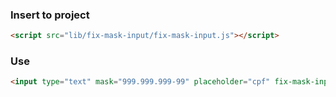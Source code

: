### Insert to project

```html
<script src="lib/fix-mask-input/fix-mask-input.js"></script>
```

### Use

```html
<input type="text" mask="999.999.999-99" placeholder="cpf" fix-mask-input />
```
